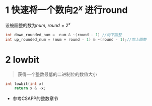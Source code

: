 # 1 快速将一个数向$2^x$ 进行round
设被圆整的数为$num$, $round = 2^x$ 
```c
int down_rounded_num =  num & ~(round - 1) //向下圆整
int up_rounded_num = (num + round - 1) & ~(round - 1);//向上圆整
```


# 2 lowbit
>获得一个整数最低的二进制位的数值大小


```c
int lowbit(int x)
	return x & -x;
```

- 参考CSAPP的整数章节

